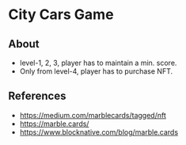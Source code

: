 # City Cars Game

## About
* level-1, 2, 3, player has to maintain a min. score.
* Only from level-4, player has to purchase NFT.

## References
* https://medium.com/marblecards/tagged/nft
* https://marble.cards/
* https://www.blocknative.com/blog/marble.cards